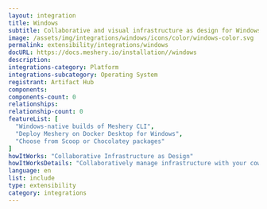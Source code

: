 ```yaml
---
layout: integration
title: Windows
subtitle: Collaborative and visual infrastructure as design for Windows
image: /assets/img/integrations/windows/icons/color/windows-color.svg
permalink: extensibility/integrations/windows
docURL: https://docs.meshery.io/installation//windows
description: 
integrations-category: Platform
integrations-subcategory: Operating System
registrant: Artifact Hub
components: 
components-count: 0
relationships: 
relationship-count: 0
featureList: [
  "Windows-native builds of Meshery CLI",
  "Deploy Meshery on Docker Desktop for Windows",
  "Choose from Scoop or Chocolatey packages"
]
howItWorks: "Collaborative Infrastructure as Design"
howItWorksDetails: "Collaboratively manage infrastructure with your coworkers synchronously sharing the same designs."
language: en
list: include
type: extensibility
category: integrations
---
```

